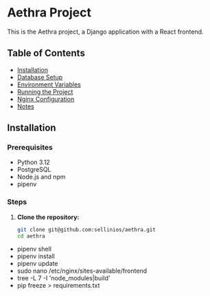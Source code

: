 # Aethra Project

This is the Aethra project, a Django application with a React frontend.

## Table of Contents

- [Installation](#installation)
- [Database Setup](#database-setup)
- [Environment Variables](#environment-variables)
- [Running the Project](#running-the-project)
- [Nginx Configuration](#nginx-configuration)
- [Notes](#notes)

## Installation

### Prerequisites

- Python 3.12
- PostgreSQL
- Node.js and npm
- pipenv

### Steps

1. **Clone the repository:**

   ```sh
   git clone git@github.com:sellinios/aethra.git
   cd aethra

- pipenv shell
- pipenv install
- pipenv update
- sudo nano /etc/nginx/sites-available/frontend
- tree -L 7 -I 'node_modules|build'
- pip freeze > requirements.txt

